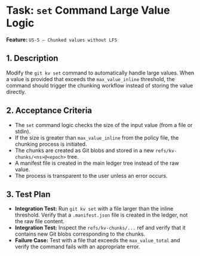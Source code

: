 # Task: `set` Command Large Value Logic

**Feature:** `US-5 — Chunked values without LFS`

## 1. Description

Modify the `git kv set` command to automatically handle large values. When a value is provided that exceeds the `max_value_inline` threshold, the command should trigger the chunking workflow instead of storing the value directly.

## 2. Acceptance Criteria

- The `set` command logic checks the size of the input value (from a file or stdin).
- If the size is greater than `max_value_inline` from the policy file, the chunking process is initiated.
- The chunks are created as Git blobs and stored in a new `refs/kv-chunks/<ns>@<epoch>` tree.
- A manifest file is created in the main ledger tree instead of the raw value.
- The process is transparent to the user unless an error occurs.

## 3. Test Plan

- **Integration Test:** Run `git kv set` with a file larger than the inline threshold. Verify that a `.manifest.json` file is created in the ledger, not the raw file content.
- **Integration Test:** Inspect the `refs/kv-chunks/...` ref and verify that it contains new Git blobs corresponding to the chunks.
- **Failure Case:** Test with a file that exceeds the `max_value_total` and verify the command fails with an appropriate error.

